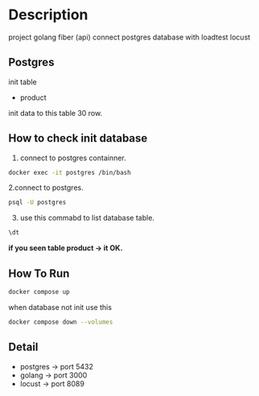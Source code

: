 # Description

project golang fiber (api) connect postgres database with loadtest locust

## Postgres

init table

- product

init data to this table 30 row.

## How to check init database

1. connect to postgres containner.

```bash
docker exec -it postgres /bin/bash
```

2.connect to postgres.

```bash
psql -U postgres
```

3. use this commabd to list database table.

```bash
\dt
```

**if you seen table product -> it OK.**

## How To Run

```bash
docker compose up
```

when database not init use this

```bash
docker compose down --volumes
```

## Detail

- postgres -> port 5432
- golang -> port 3000
- locust -> port 8089
